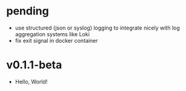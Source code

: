 # pending
 - use structured (json or syslog) logging to integrate nicely with log aggregation systems like Loki
 - fix exit signal in docker container

# v0.1.1-beta
 - Hello, World!